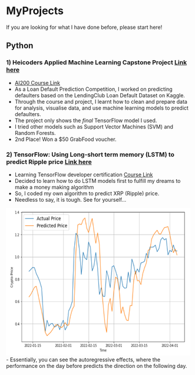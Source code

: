 # MyProjects
If you are looking for what I have done before, please start here!

## Python
### 1) Heicoders Applied Machine Learning Capstone Project <a href="https://github.com/JeremyPanalytics/MyProjects/blob/main/Jeremy_Pan_Capstone.ipynb"> Link here <a>
- <a href="https://heicodersacademy.com/AI200-applied-machine-learning-course"> AI200 Course Link </a>
- As a Loan Default Prediction Competition, I worked on predicting defaulters based on the LendingClub Loan Default Dataset on Kaggle.
- Through the course and project, I learnt how to clean and prepare data for analysis, visualise data, and use machine learning models to predict defaulters.
- The project only shows the *final* TensorFlow model I used. 
- I tried other models such as Support Vector Machines (SVM) and Random Forests.
- 2nd Place! Won a $50 GrabFood voucher.

### 2) TensorFlow: Using Long-short term memory (LSTM) to predict Ripple price <a href=""> Link here </a>
- Learning TensorFlow developer certification <a href="https://www.udemy.com/join/login-popup/?next=/course/tensorflow-developer-certificate-machine-learning-zero-to-mastery/learn/lecture/25109862#overview"> Course Link </a>
- Decided to learn how to do LSTM models first to fulfill my dreams to make a money making algorithm
- So, I coded my own algorithm to predict XRP (Ripple) price. 
- Needless to say, it is tough. See for yourself...
<img src="Timeseries_XRP.png" width = 500 height = 400>
- Essentially, you can see the autoregressive effects, where the performance on the day before predicts the direction on the following day.  
